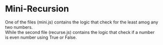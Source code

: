 # Mini-Recursion
One of the files (mini.js) contains the logic that check for the least amog any two numbers.<br>
While the second file (recurse.js) contains the logic that check if a number is even number using True or False.
